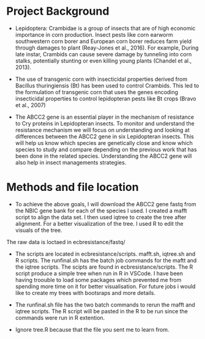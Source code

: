 # Project Background 

- Lepidoptera: Crambidae is a group of insects that are of high economic importance in corn production. Insect pests like corn earworm southwestern corn borer and European corn borer reduces farm yield through damages to plant (Reay-Jones et al., 2016). For example, During late instar, Crambids can cause severe damage by tunneling into corn stalks, potentially stunting or even killing young plants (Chandel et al., 2013). 

- The use of transgenic corn with insecticidal properties derived from Bacillus thuringiensis (Bt) has been used to control Crambids. This led to the formulation of transgenic corn that uses the genes encoding insecticidal properties  to control lepidopteran pests like Bt crops (Bravo et al., 2007)

- The ABCC2 gene is an essential player in the mechanism of resistance to Cry proteins in Lepidopteran insects. To monitor and understand the resistance mechanism we will focus on understanding and looking at differences between the ABCC2 gene in six Lepidopteran insects. This will help us know which species are genetically close and know which species to study and compare depending on the previous work that has been done in the related species. Understanding the ABCC2 gene will also help in insect managements strategies. 

# Methods and file location 
- To achieve the above goals, I will download the ABCC2 gene fastq from the NBIC gene bank for each of the species I used. I created a mafft script to align the data set. I then used iqtree to create the tree after alignment. For a better visualization of the tree. I used R to edit the visuals of the tree. 

 The raw data is loctaed in ecbresistance/fastq/

- The scripts are located in ecbresistance/scripts.  mafft.sh, iqtree.sh and R scripts.
The runfinal.sh has the batch job commands for the maftt and the iqtree scripts. The scipts are found in ecbresistance/scripts. The R script  produce a simple tree when run in R in VSCode. I have been having troouble to load some packages which prevented me from spending more time on it for better visualisation. For future jobs i would like to create my trees with bootsraps and more details.

- The runfinal.sh file has the two batch commands to rerun the mafft and iqtree scripts. The R script will be pasted in the R to be run since the commands were run in R extention.
- Ignore tree.R because that the file you sent me to learn from. 

